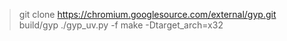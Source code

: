 > git clone https://chromium.googlesource.com/external/gyp.git build/gyp
> ./gyp_uv.py -f make -Dtarget_arch=x32
